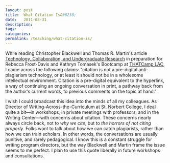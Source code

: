 ```yaml
---
layout: post
title:  What Citation Is&#8230;
date:   2011-05-31
description: 
tags: 
categories: 
permalink: /teaching/what-citation-is/
---
```



While reading Christopher Blackwell and Thomas R. Martin's article <a href="http://www.digitalhumanities.org/dhq/vol/3/1/000024/000024.html">Technology, Collaboration, and Undergraduate Research</a> in preparation for Rebecca Frost-Davis and Kathryn Tomasek's Bootcamp at <a href="http://lac2011.thatcamp.org/05/12/suggested-readings-for-bootcamp-1-integrating-digital-humanities-projects-into-the-undergraduate-curriculum/">THATCamp LAC</a>, I came across the following claims: "citation is not a pre-digital anti-plagiarism technology, or at least it should not be in a wholesome intellectual environment. Citation is a pre-digital equivalent to the hyperlink, a way of continuing an ongoing conversation in print, a pathway back from the author’s current words, to previous comments on the topic at hand."</p> 
<P>I wish I could broadcast this idea into the minds of all my colleagues. As Director of Writing-Across-the-Curriculum at St. Norbert College, I deal quite a bit&mdash;in workshops, in private meetings with professors, and in the Writing Center&mdash;with concerns about citation. These concerns nearly always circle back, not to <em>why we cite</em>, but to <em>the horrors of not citing properly</em>. Folks want to talk about how we can catch plagiarists, rather than how we can train scholars. In other words, the conversations are usually punitive, and rarely pedagogical. I know this is a constant struggle for writing program directors, but the way Blackwell and Martin frame the issue seems to me perfect. I plan to use this quote liberally in future workshops and consultations.</p>